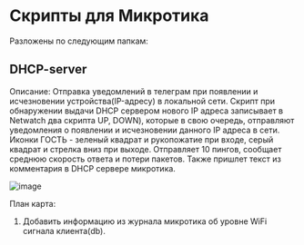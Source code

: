 # Скрипты для Микротика
Разложены по следующим папкам:
## DHCP-server
Описание:         Отправка уведомлений в телеграм при появлении и исчезновении устройства(IP-адресу) в локальной сети. 
                   Скрипт при обнаружении выдачи DHCP сервером нового IP адреса записывает в Netwatch два скрипта UP, DOWN), 
                   которые в свою очередь, отправляют уведомления о появлении и исчезновении данного IP адреса в сети.
                   Иконки ГОСТЬ - зеленый квадрат и рукопожатие при входе, серый квадрат и стрелка вниз при выходе.
                   Отправляет 10 пингов, сообщает среднюю скорость ответа и потери пакетов. Также пришлет текст из комментария в DHCP сервере микротика.
                   
![image](https://github.com/user-attachments/assets/20ec5660-cd03-4d63-8ade-0893cd2408dc)


План карта:
1. Добавить информацию из журнала микротика об уровне WiFi сигнала клиента(db).
